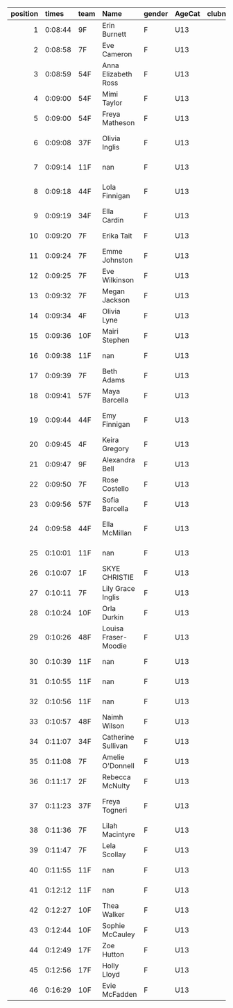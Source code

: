 |   position | times   | team   | Name                 | gender   | AgeCat   |   clubnumber | Club name            | Website                               |   finishPosition |
|-----------:|:--------|:-------|:---------------------|:---------|:---------|-------------:|:---------------------|:--------------------------------------|-----------------:|
|          1 | 0:08:44 | 9F     | Erin Burnett         | F        | U13      |            9 | Garscube Harriers    | https://www.garscubeharriers.org.uk/  |                1 |
|          2 | 0:08:58 | 7F     | Eve Cameron          | F        | U13      |            7 | Giffnock North AC    | https://www.giffnocknorth.co.uk/      |                2 |
|          3 | 0:08:59 | 54F    | Anna Elizabeth Ross  | F        | U13      |           54 | VP-Glasgow           | https://www.vp-glasgow.com            |                3 |
|          4 | 0:09:00 | 54F    | Mimi Taylor          | F        | U13      |           54 | VP-Glasgow           | https://www.vp-glasgow.com            |                4 |
|          5 | 0:09:00 | 54F    | Freya Matheson       | F        | U13      |           54 | VP-Glasgow           | https://www.vp-glasgow.com            |                5 |
|          6 | 0:09:08 | 37F    | Olivia Inglis        | F        | U13      |           37 | Law & District AAC   | http://www.lawaac.co.uk/              |                6 |
|          7 | 0:09:14 | 11F    | nan                  | F        | U13      |           11 | Airdrie Harriers     | http://airdrieharriers.org/           |                7 |
|          8 | 0:09:18 | 44F    | Lola Finnigan        | F        | U13      |           44 | North Ayrshire AAC   | https://naathletics.co.uk/            |                8 |
|          9 | 0:09:19 | 34F    | Ella Cardin          | F        | U13      |           34 | Kilbarchan AAC       | https://kilbarchanaac.org.uk/         |                9 |
|         10 | 0:09:20 | 7F     | Erika Tait           | F        | U13      |            7 | Giffnock North AC    | https://www.giffnocknorth.co.uk/      |               10 |
|         11 | 0:09:24 | 7F     | Emme Johnston        | F        | U13      |            7 | Giffnock North AC    | https://www.giffnocknorth.co.uk/      |               11 |
|         12 | 0:09:25 | 7F     | Eve Wilkinson        | F        | U13      |            7 | Giffnock North AC    | https://www.giffnocknorth.co.uk/      |               12 |
|         13 | 0:09:32 | 7F     | Megan Jackson        | F        | U13      |            7 | Giffnock North AC    | https://www.giffnocknorth.co.uk/      |               13 |
|         14 | 0:09:34 | 4F     | Olivia Lyne          | F        | U13      |            4 | Inverclyde AC        | https://www.inverclydeac.org/         |               14 |
|         15 | 0:09:36 | 10F    | Mairi Stephen        | F        | U13      |           10 | Shettleston Harriers | http://shettlestonharriers.org.uk/    |               15 |
|         16 | 0:09:38 | 11F    | nan                  | F        | U13      |           11 | Airdrie Harriers     | http://airdrieharriers.org/           |               16 |
|         17 | 0:09:39 | 7F     | Beth Adams           | F        | U13      |            7 | Giffnock North AC    | https://www.giffnocknorth.co.uk/      |               17 |
|         18 | 0:09:41 | 57F    | Maya Barcella        | F        | U13      |           57 | Whitemoss AAC        | https://whitemossaac.co.uk/           |               18 |
|         19 | 0:09:44 | 44F    | Emy Finnigan         | F        | U13      |           44 | North Ayrshire AAC   | https://naathletics.co.uk/            |               19 |
|         20 | 0:09:45 | 4F     | Keira Gregory        | F        | U13      |            4 | Inverclyde AC        | https://www.inverclydeac.org/         |               20 |
|         21 | 0:09:47 | 9F     | Alexandra Bell       | F        | U13      |            9 | Garscube Harriers    | https://www.garscubeharriers.org.uk/  |               21 |
|         22 | 0:09:50 | 7F     | Rose Costello        | F        | U13      |            7 | Giffnock North AC    | https://www.giffnocknorth.co.uk/      |               22 |
|         23 | 0:09:56 | 57F    | Sofia Barcella       | F        | U13      |           57 | Whitemoss AAC        | https://whitemossaac.co.uk/           |               23 |
|         24 | 0:09:58 | 44F    | Ella McMillan        | F        | U13      |           44 | North Ayrshire AAC   | https://naathletics.co.uk/            |               24 |
|         25 | 0:10:01 | 11F    | nan                  | F        | U13      |           11 | Airdrie Harriers     | http://airdrieharriers.org/           |               25 |
|         26 | 0:10:07 | 1F     | SKYE CHRISTIE        | F        | U13      |            1 | East Kilbride AC     | http://www.ekac.org.uk/               |               26 |
|         27 | 0:10:11 | 7F     | Lily Grace Inglis    | F        | U13      |            7 | Giffnock North AC    | https://www.giffnocknorth.co.uk/      |               27 |
|         28 | 0:10:24 | 10F    | Orla Durkin          | F        | U13      |           10 | Shettleston Harriers | http://shettlestonharriers.org.uk/    |               28 |
|         29 | 0:10:26 | 48F    | Louisa Fraser-Moodie | F        | U13      |           48 | Springburn Harriers  | https://www.springburnharriers.co.uk/ |               29 |
|         30 | 0:10:39 | 11F    | nan                  | F        | U13      |           11 | Airdrie Harriers     | http://airdrieharriers.org/           |               30 |
|         31 | 0:10:55 | 11F    | nan                  | F        | U13      |           11 | Airdrie Harriers     | http://airdrieharriers.org/           |               31 |
|         32 | 0:10:56 | 11F    | nan                  | F        | U13      |           11 | Airdrie Harriers     | http://airdrieharriers.org/           |               32 |
|         33 | 0:10:57 | 48F    | Naimh Wilson         | F        | U13      |           48 | Springburn Harriers  | https://www.springburnharriers.co.uk/ |               33 |
|         34 | 0:11:07 | 34F    | Catherine Sullivan   | F        | U13      |           34 | Kilbarchan AAC       | https://kilbarchanaac.org.uk/         |               34 |
|         35 | 0:11:08 | 7F     | Amelie O'Donnell     | F        | U13      |            7 | Giffnock North AC    | https://www.giffnocknorth.co.uk/      |               35 |
|         36 | 0:11:17 | 2F     | Rebecca McNulty      | F        | U13      |            2 | Kilmarnock H&AC      | http://www.kilmarnockharriers.com/    |               36 |
|         37 | 0:11:23 | 37F    | Freya Togneri        | F        | U13      |           37 | Law & District AAC   | http://www.lawaac.co.uk/              |               37 |
|         38 | 0:11:36 | 7F     | Lilah Macintyre      | F        | U13      |            7 | Giffnock North AC    | https://www.giffnocknorth.co.uk/      |               38 |
|         39 | 0:11:47 | 7F     | Lela Scollay         | F        | U13      |            7 | Giffnock North AC    | https://www.giffnocknorth.co.uk/      |               39 |
|         40 | 0:11:55 | 11F    | nan                  | F        | U13      |           11 | Airdrie Harriers     | http://airdrieharriers.org/           |               40 |
|         41 | 0:12:12 | 11F    | nan                  | F        | U13      |           11 | Airdrie Harriers     | http://airdrieharriers.org/           |               41 |
|         42 | 0:12:27 | 10F    | Thea Walker          | F        | U13      |           10 | Shettleston Harriers | http://shettlestonharriers.org.uk/    |               42 |
|         43 | 0:12:44 | 10F    | Sophie McCauley      | F        | U13      |           10 | Shettleston Harriers | http://shettlestonharriers.org.uk/    |               43 |
|         44 | 0:12:49 | 17F    | Zoe Hutton           | F        | U13      |           17 | Calderglen Harriers  | http://www.calderglenharriers.org.uk/ |               44 |
|         45 | 0:12:56 | 17F    | Holly Lloyd          | F        | U13      |           17 | Calderglen Harriers  | http://www.calderglenharriers.org.uk/ |               45 |
|         46 | 0:16:29 | 10F    | Evie McFadden        | F        | U13      |           10 | Shettleston Harriers | http://shettlestonharriers.org.uk/    |               46 |